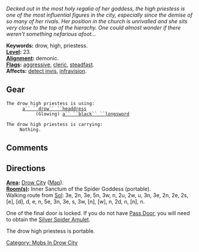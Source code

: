 *Decked out in the most holy regalia of her goddess, the high priestess
is one of the most influential figures in the city, especially since the
demise of so many of her rivals. Her position in the church is
unrivalled and she sits very close to the top of the hierachy. One could
almost wonder if there weren't something nefarious afoot...*

**Keywords:** drow, high, priestess.  
**[Level](Level "wikilink"):** 23.  
**[Alignment](Alignment "wikilink"):** demonic.  
**[Flags](:Category:_Mob_Types "wikilink"):**
[aggressive](Aggressive_Mobs "wikilink"),
[cleric](Spellcasting_Mobs "wikilink"),
[steadfast](Sentinel_Mobs "wikilink").  
**Affects:** [detect invis](Detect_Invis "wikilink"),
[infravision](Infravision "wikilink").  

## Gear

`The drow high priestess is using:`  
<worn on head>`      `[`a`` ``drow`` ``headdress`](Drow_Headdress_(Drow_City) "wikilink")  
<wielded>`           (Glowing) `[`a`` ``black`` ``longsword`](Black_Longsword_(Drow_City) "wikilink")

`The drow high priestess is carrying:`  
`     Nothing.`

## Comments

## Directions

**[Area](:Category:_Areas "wikilink"):** [Drow
City](:Category:_Drow_City "wikilink")
([Map](Drow_City_Map "wikilink")).  
**[Room(s)](:Category:_Rooms "wikilink"):** Inner Sanctum of the Spider
Goddess (portable).  
Walking route from [Sol](Sol "wikilink"): 3e, 2n, 3e, 5n, 3w, n, 2u, 2w,
u, 3n, 3e, 2n, 2e, 2s, \[e\], \[d\], d, e, n, 5e, 3n, 3e, s, 3w, \[n\],
\[w\], n, 2d, n, \[n\], n.

One of the final door is locked. If you do not have [Pass
Door](Pass_Door "wikilink"), you will need to obtain the [Silver Spider
Amulet](Silver_Spider_Amulet "wikilink").

The drow high priestess is portable.  

[Category: Mobs In Drow City](Category:_Mobs_In_Drow_City "wikilink")
